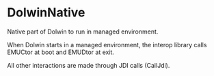 # DolwinNative

Native part of Dolwin to run in managed environment.

When Dolwin starts in a managed environment, the interop library calls EMUCtor at boot and EMUDtor at exit.

All other interactions are made through JDI calls (CallJdi).
